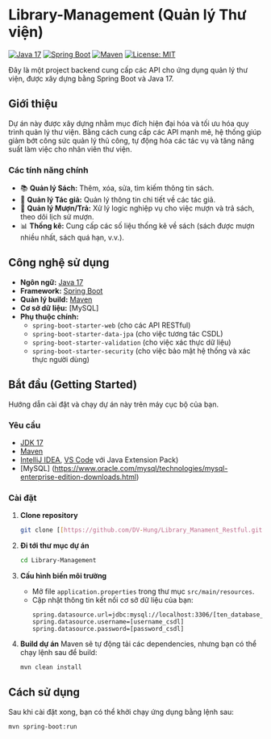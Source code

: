# Library-Management (Quản lý Thư viện)

[![Java 17](https://img.shields.io/badge/Java-17-blue.svg)](https://www.oracle.com/java/technologies/javase/jdk17-archive-downloads.html)
[![Spring Boot](https://img.shields.io/badge/Spring%20Boot-3.x.x-brightgreen.svg)](https://spring.io/projects/spring-boot)
[![Maven](https://img.shields.io/badge/Maven-3.8+-red.svg)](https://maven.apache.org/)
[![License: MIT](https://img.shields.io/badge/License-MIT-yellow.svg)](https://opensource.org/licenses/MIT)

Đây là một project backend cung cấp các API cho ứng dụng quản lý thư viện, được xây dựng bằng Spring Boot và Java 17.

## Giới thiệu

Dự án này được xây dựng nhằm mục đích hiện đại hóa và tối ưu hóa quy trình quản lý thư viện. Bằng cách cung cấp các API mạnh mẽ, hệ thống giúp giảm bớt công sức quản lý thủ công, tự động hóa các tác vụ và tăng năng suất làm việc cho nhân viên thư viện.

### Các tính năng chính

* 📚 **Quản lý Sách:** Thêm, xóa, sửa, tìm kiếm thông tin sách.
* 👤 **Quản lý Tác giả:** Quản lý thông tin chi tiết về các tác giả.
* 🔄 **Quản lý Mượn/Trả:** Xử lý logic nghiệp vụ cho việc mượn và trả sách, theo dõi lịch sử mượn.
* 📊 **Thống kê:** Cung cấp các số liệu thống kê về sách (sách được mượn nhiều nhất, sách quá hạn, v.v.).

## Công nghệ sử dụng

* **Ngôn ngữ:** [Java 17](https://www.oracle.com/java/technologies/javase/jdk17-archive-downloads.html)
* **Framework:** [Spring Boot](https://spring.io/projects/spring-boot)
* **Quản lý build:** [Maven](https://maven.apache.org/)
* **Cơ sở dữ liệu:** [MySQL]
* **Phụ thuộc chính:**
    * `spring-boot-starter-web` (cho các API RESTful)
    * `spring-boot-starter-data-jpa` (cho việc tương tác CSDL)
    * `spring-boot-starter-validation` (cho việc xác thực dữ liệu)
    * `spring-boot-starter-security` (cho việc bảo mật hệ thống và xác thực người dùng)
## Bắt đầu (Getting Started)

Hướng dẫn cài đặt và chạy dự án này trên máy cục bộ của bạn.

### Yêu cầu

* [JDK 17](https://www.oracle.com/java/technologies/javase/jdk17-archive-downloads.html)
* [Maven](https://maven.apache.org/download.cgi)
* [IntelliJ IDEA](https://www.jetbrains.com/idea/), [VS Code](https://code.visualstudio.com/) với Java Extension Pack)
* [MySQL] (https://www.oracle.com/mysql/technologies/mysql-enterprise-edition-downloads.html)

### Cài đặt

1.  **Clone repository**
    ```sh
    git clone [[https://github.com/DV-Hung/Library_Manament_Restful.git]
    ```

2.  **Đi tới thư mục dự án**
    ```sh
    cd Library-Management
    ```

3.  **Cấu hình biến môi trường**
    * Mở file `application.properties` trong thư mục `src/main/resources`.
    * Cập nhật thông tin kết nối cơ sở dữ liệu của bạn:
        ```properties
        spring.datasource.url=jdbc:mysql://localhost:3306/[ten_database_cua_ban]
        spring.datasource.username=[username_csdl]
        spring.datasource.password=[password_csdl]
        
        ```

4.  **Build dự án**
    Maven sẽ tự động tải các dependencies, nhưng bạn có thể chạy lệnh sau để build:
    ```sh
    mvn clean install
    ```

## Cách sử dụng

Sau khi cài đặt xong, bạn có thể khởi chạy ứng dụng bằng lệnh sau:

```sh
mvn spring-boot:run